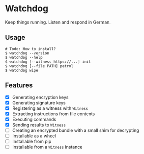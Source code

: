 Watchdog
========

Keep things running. Listen and respond in German.

Usage
-----

```shell
# Todo: How to install?
$ watchdog --version
$ watchdog --help
$ watchdog [--witness https://...] init
$ watchdog [--file PATH] patrol
$ watchdog wipe
```

Features
--------

- [x] Generating encryption keys
- [x] Generating signature keys
- [x] Registering as a witness with `Witness`
- [x] Extracting instructions from file contents
- [x] Executing commands
- [x] Sending results to `Witness`
- [ ] Creating an encrypted bundle with a small shim for decrypting
- [ ] Installable as a wheel
- [ ] Installable from pip
- [ ] Installable from a `Witness` instance
